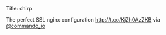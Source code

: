 Title: chirp

The perfect SSL nginx configuration <a href="http://t.co/KjZh0AzZKB">http://t.co/KjZh0AzZKB</a> via <a href="http://twitter.com/commando_io">@commando_io</a>
